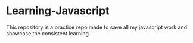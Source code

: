 # Learning-Javascript
 This repository is a practice repo made to save all my javascript work and showcase the consistent learning.
